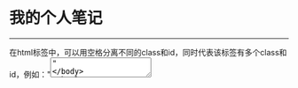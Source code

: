 <h1>我的个人笔记</h1>
<hr />
在html标签中，可以用空格分离不同的class和id，同时代表该标签有多个class和id，例如："<textarea id='wo shi hahahah' class='ni heiheihei'>"
